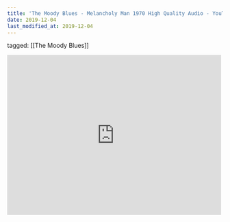 ```yaml
---
title: 'The Moody Blues - Melancholy Man 1970 High Quality Audio - YouTube'
date: 2019-12-04
last_modified_at: 2019-12-04
---
```

tagged: [[The Moody Blues]]
<iframe allow="accelerometer; autoplay; clipboard-write; encrypted-media; gyroscope; picture-in-picture" allowfullscreen="" frameborder="0" height="375" id="youtube_iframe" src="https://www.youtube.com/embed/tYIYIVG64C4?feature=oembed&amp;enablejsapi=1&amp;origin=https://safe.txmblr.com&amp;wmode=opaque" width="500"></iframe>